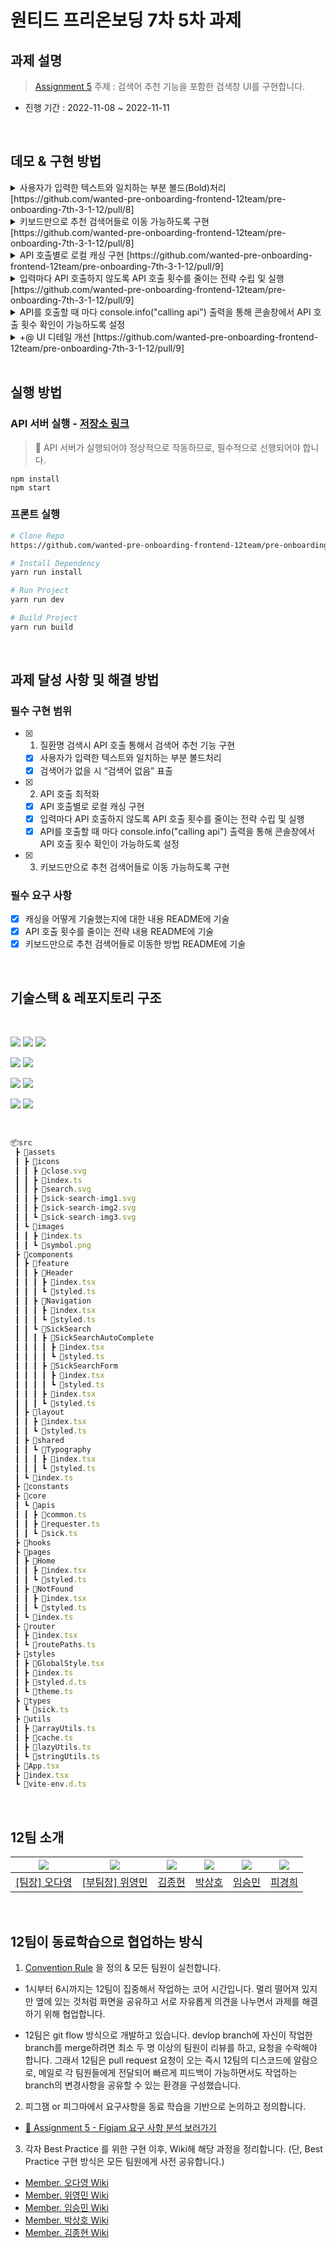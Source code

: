 # 원티드 프리온보딩 7차 5차 과제

## 과제 설명

> [Assignment 5](https://www.notion.so/3-4-53e29b4ca3f34fb6ab1e14010ade3f8f) 주제 : 검색어 추천 기능을 포함한 검색창 UI를 구현합니다.

- 진행 기간 : 2022-11-08 ~ 2022-11-11

<br />

## 데모 & 구현 방법 

<details>
<summary>사용자가 입력한 텍스트와 일치하는 부분 볼드(Bold)처리 [https://github.com/wanted-pre-onboarding-frontend-12team/pre-onboarding-7th-3-1-12/pull/8]</summary>

### 결과물

![split_bold](https://user-images.githubusercontent.com/50790145/201189951-6c00277f-fd6e-4a0f-8ec3-ff1fe5559eeb.gif)

### 구현 방법

> 💫 현재 입력한 단어(= seperator)로 각 연관 검색어를 `split` 한 결과 -> 분리된 데이터 수 === 볼드 처리할 데이터 수 + 1 을 이용

+ 특정 문자열을 특정 구분자(seperator)로 분리한 결과를 반환하는 유틸

```ts
// src/utils/stringUtils.ts

export const splitTargetRegardlessOfStringCase = (target: string, keyword: string) => {
	const splitedByUpperCase = target.split(keyword.toUpperCase());
	const splitedByLowerCase = target.split(keyword.toLowerCase());

	return splitedByLowerCase.length > splitedByUpperCase.length ? splitedByLowerCase : splitedByUpperCase;
};
```

+ 해당 유틸 사용부

```tsx
// src/components/feature/SickSearch/SickSearchAutoComplete/index.tsx

{splitTargetRegardlessOfStringCase(recommendSick.sickNm, props.sickKeyword)
  .map((splitedItem, index, splitedItems) => {
	if (splitedItems.length - 1 === index) {
	  return <React.Fragment key={index}>{splitedItem}</React.Fragment>;
	}
	return (
	  <React.Fragment key={index}>
		{splitedItem}
		<S.HightLightText>{props.sickKeyword.toUpperCase()}</S.HightLightText>
	  </React.Fragment>
	);
  },
)}
```


</details>

<details>
<summary>키보드만으로 추천 검색어들로 이동 가능하도록 구현 [https://github.com/wanted-pre-onboarding-frontend-12team/pre-onboarding-7th-3-1-12/pull/8]</summary>

### 결과물

> 키보드 이동은 `구글 검색창 작동 방식을 모티브로 구현`

+ 구글 검색어 자동완성 키보드 이동 형태

![google_autocomplete](https://user-images.githubusercontent.com/50790145/201188131-8fec5dee-fef0-4073-a83f-1b249e0ab052.gif)

+ 구현물 키보드 이동 형태

![autocomplete_keyboard](https://user-images.githubusercontent.com/50790145/201093613-68f7f599-44ac-4612-ab5d-7d14e3e7c7f2.gif)


### 구현 방법

> 💫 질환명 입력 요소에 대한 Keydown 이벤트(ArrowUp / ArrowDown / Backspace / Escape) 핸들링 & 그에 따른 AutoComplete Current Index 상태 조절

```tsx
// src/components/feature/SickSearch/index.tsx

...

const autoCompleteTargetKeys = {
	ARROW_UP: 'ArrowUp',
	ARROW_DOWN: 'ArrowDown',
	ESCAPE: 'Escape',
	BACK_SPACE: 'Backspace',
} as const;

...

const [currentAutoCompleteIndex, setCurrentAutoCompleteIndex] = useState(-1);
const autoCompleteRef = useRef<HTMLUListElement>(null) as React.MutableRefObject<HTMLUListElement>;

...

const handleSickSearchInputKeydown = (event: React.KeyboardEvent<HTMLInputElement>) => {
	if (event.key === autoCompleteTargetKeys.ESCAPE) {
		handleSickSearchFormFousedChange(false);
		return;
	}

	if (!isNotEmptyArray(recommendSicks) || !autoCompleteRef) {
		setCurrentAutoCompleteIndex(-1);
		return;
	}

	switch (event.key) {
		case autoCompleteTargetKeys.ARROW_DOWN:
			event.preventDefault();
			if (currentAutoCompleteIndex + 1 === autoCompleteRef?.current?.childElementCount - 2) {
				setCurrentAutoCompleteIndex(-1);
				break;
			}
			setCurrentAutoCompleteIndex(currentAutoCompleteIndex + 1);
			break;
		case autoCompleteTargetKeys.ARROW_UP:
			event.preventDefault();
			if (currentAutoCompleteIndex - 1 < -1) {
				setCurrentAutoCompleteIndex(autoCompleteRef?.current?.childElementCount - 3);
				break;
			}
			setCurrentAutoCompleteIndex(currentAutoCompleteIndex - 1);
			break;
		case autoCompleteTargetKeys.BACK_SPACE:
			setCurrentAutoCompleteIndex(-1);
			break;
		default:
			break;
	}
};
```


</details>

<details>
<summary>API 호출별로 로컬 캐싱 구현 [https://github.com/wanted-pre-onboarding-frontend-12team/pre-onboarding-7th-3-1-12/pull/9]</summary>

### 결과물

`로컬 캐싱 (by. 인메모리 캐시맵) 적용 후`

![local_cache](https://user-images.githubusercontent.com/50790145/201222054-9657152f-ee96-475e-bbe0-d71896b2b2f9.gif)

### 구현 방법

> 💫 Map 자료구조를 이용한 인메모리 캐시맵 인스턴스 생성


+ 캐시맵 클래스 선언부 유틸 

```ts
// src/utils/cache.ts

import { Sick } from '@src/types/sick';

const ONE_HOUR = 1000 * 60 * 60;
const MAX_CACHE_SIZE = 10; // 테스트를 위한 캐시 임시 최대 크기;

const currentTime = () => new Date().getTime();

type ParsedSickInCache = {
	sicks: Sick[];
	expired: number;
};

type SickInCache = {
	sicks: string;
	expired: number;
};

export default class InMemoryCache {
	private _cache;

	constructor() {
		this._cache = new Map<string, string>();
	}

	get cache() {
		return this._cache;
	}

	getCacheItem = (key: string) => {
		if (!this._cache.has(key)) {
			console.error(`"${key}"로 존재하는 데이터가 없습니다.`);
			return;
		}

		try {
			const targetSicks: ParsedSickInCache = JSON.parse(this._cache.get(key) as string);
			return targetSicks.sicks;
		} catch (error) {
			if (error instanceof Error) console.error(error.message);
		}
	};

	setCacheItem = (key: string, value: Sick[]) => {
		const serialized = {
			sicks: value,
			expired: new Date().getTime() + ONE_HOUR,
		};

		try {
			if (this.getCacheSize() > MAX_CACHE_SIZE) {
				throw new Error('Max Local Cache !!');
			}
			this._cache.set(key, JSON.stringify(serialized));
		} catch (error) {
			this.cleanCache(key, JSON.stringify(serialized));
		}
	};

	cleanCache = (key: string, value: string) => {
		let oldest;
		let oldestKey;

		const countCacheBeforeClean = this.getCacheSize();

		for (let key of this._cache.keys()) {
			const sickInCache: SickInCache = JSON.parse(this._cache.get(key) as string);
			if (sickInCache.expired <= currentTime()) {
				this._cache.delete(key);
			}

			if (!oldest || oldest > sickInCache.expired) {
				oldest = sickInCache.expired;
				oldestKey = key;
			}
		}

		if (countCacheBeforeClean >= this._cache.size && oldestKey) {
			this._cache.delete(oldestKey);
		}

		this._cache.set(key, value);
	};

	isExistingInCache = (key: string) => {
		return this._cache.has(key);
	};

	getCacheSize = () => {
		return this._cache.size;
	};
}
```

+ 인메모리 Cache 인스턴스 사용부

```tsx
// src/components/feature/SickSearch/index.tsx

...

const sickInCache = useMemo(() => new InMemoryCache(), []);

...


const handleSickKeywordChange = async (newSickKeyword: string) => {
	...

	if (newSickKeyword) {
		if (sickInCache.isExistingInCache(newSickKeyword)) {
			handleSetRecommandSicksByCache(sickInCache.getCacheItem(newSickKeyword) as Sick[]);
			return;
		}

		handleSetRecommendSicks(newSickKeyword);
	}
};


const handleSetRecommendSicks = useDebounce(async (newSickKeyword: string) => {
	const newRecommendSicks = await getSicksByIncludeKeyword(newSickKeyword);
	sickInCache.setCacheItem(newSickKeyword, newRecommendSicks);
	setRecommendSicks(newRecommendSicks);
}, 300);

const handleSetRecommandSicksByCache = useDebounce((sicksInCache: Sick[]) => {
	console.info('Local Cache Hit !');
	setRecommendSicks(sicksInCache);
}, 300);

...

```

</details>

<details>
<summary>입력마다 API 호출하지 않도록 API 호출 횟수를 줄이는 전략 수립 및 실행 [https://github.com/wanted-pre-onboarding-frontend-12team/pre-onboarding-7th-3-1-12/pull/9]</summary>

### 결과물

`추천(연관) 검색어 GET API 요청 (디바운싱 처리 전)`

![before_debounce](https://user-images.githubusercontent.com/50790145/201116911-1b5347f6-7303-41f1-b236-a3d22c2901ee.gif)

`추천(연관) 검색어 GET API 요청 (디바운싱 처리 후)`

![after_debounce](https://user-images.githubusercontent.com/50790145/201116683-e9be809d-19ac-4590-b5d4-53a4c23598b8.gif)

### 구현 방법

> 💫 [Debounce](https://velog.io/@ansrjsdn/TypeScript%EC%97%90%EC%84%9C-useDebounce-useThrottle-%EB%A7%8C%EB%93%A4%EA%B8%B0) 적용

+ 디바운스 유틸 함수

```tsx
// src/utils/lazyUtils/ts

export function useDebounce<T extends any[]>(callback: (...params: T) => void, delay: number) {
	const timer = useRef<ReturnType<typeof setTimeout> | null>(null);

	return (...params: T) => {
		if (timer.current) clearTimeout(timer.current);

		timer.current = setTimeout(() => {
			callback(...params);
			timer.current = null;
		}, delay);
	};
}
```

+ 디바운스 적용부 - 연관 질환명 리스트 데이터 GET 요청 함수 & 캐싱 데이터 업데이트

```tsx
// src/components/feature/SickSearch/index.tsx

const handleSetRecommendSicks = useDebounce(async (newSickKeyword: string) => {
	const newRecommendSicks = await getSicksByIncludeKeyword(newSickKeyword);
	sickInCache.setCacheItem(newSickKeyword, newRecommendSicks);
	setRecommendSicks(newRecommendSicks);
}, 300);


const handleSetRecommandSicksByCache = useDebounce((sicksInCache: Sick[]) => {
	console.info('Local Cache Hit !');
	setRecommendSicks(sicksInCache);
}, 300);
```


</details>


<details>
<summary>API를 호출할 때 마다 console.info("calling api") 출력을 통해 콘솔창에서 API 호출 횟수 확인이 가능하도록 설정</summary>

### 결과물

![console](https://user-images.githubusercontent.com/50790145/201227730-882e7f64-a889-4eb5-b49d-af33a80e136d.gif)

### 구현 방법

> 💫 연관 질환명 리스트 GET 요청 시마다 console 출력

```tsx
// src/core/apis/sick.ts

export const getSicksByIncludeKeyword = async (keyword: string, sliceCount: number = 8) => {
	console.info('calling api');

	const {
		sick: { index },
	} = API_PATH;

	const { payload: sicks } = await requester<Sick[]>({
		method: HttpMethod.GET,
		url: `${index}?sickNm_like=${keyword}`,
	});

	return sicks.slice(0, sliceCount);
};
```

</details>




<details>
<summary>+@ UI 디테일 개선 [https://github.com/wanted-pre-onboarding-frontend-12team/pre-onboarding-7th-3-1-12/pull/9]</summary>

<br />

+ Focus, Blur 했을 경우 입력창 border 하이라이팅 처리
+ Blur, ESC Keydown 시 AutoComplete 투명도를 주어 사라짐 처리 동시에 포커싱 해제
+ AutoComplete Arrow Up or Down 시 입력창 cursor 맨 왼쪽, 오른쪽 이동 방지

### 결과물

![detail_dev](https://user-images.githubusercontent.com/50790145/201185880-0ab02cb1-6bc1-4188-8e4a-a1507dcc4cb8.gif)

### 구현 방법

> 💫 질환명 입력 요소에 `onFoucs`, `onBlur` 이벤트에 따라 `isSickSearchFormFocused` 상태(포커싱 유무(true OR false))를 

```tsx
// src/components/feature/SickSearch/index.tsx

...

const [isSickSearchFormFocused, setIsSickSearchFormFocused] = useState(false);

const handleSickSearchFormFousedChange = (newFocusedStatus: boolean) => {
	setIsSickSearchFormFocused(newFocusedStatus);
	...
};


/* ======================================= */


// src/components/feature/SickSearch/SickSearchForm/index.tsx

...

const handleSickSearchInputFocus = () => {
	props.onSickSearchFormFousedChange(true);
};

const handleSickSearchInputBlur = () => {
	props.onSickSearchFormFousedChange(false);
};

return (
	<S.SickSearchForm onSubmit={handleSickSearchFormSubmit}>
		<S.SickSearchInput
			type="text"
			placeholder="🔍 질환명을 입력해 주세요."
			value={props.sickKeyword}
			ref={props.sickSearchInputRef}
			onChange={handleSickSearchInputChange}
			onKeyDown={props.onSickSearchInputKeydown}
			onFocus={handleSickSearchInputFocus}
			onBlur={handleSickSearchInputBlur}
		/>

		...
	</S.SickSearchForm>
);

...

```
</details>




<br />


## 실행 방법


### API 서버 실행 - [저장소 링크](https://github.com/walking-sunset/assignment-api_7th)

> 🌟 API 서버가 실행되어야 정상적으로 작동하므로, 필수적으로 선행되어야 합니다.

```
npm install
npm start
```

### 프론트 실행

```bash
# Clone Repo
https://github.com/wanted-pre-onboarding-frontend-12team/pre-onboarding-7th-3-1-12.git

# Install Dependency
yarn run install

# Run Project
yarn run dev

# Build Project
yarn run build
```

<br />

## 과제 달성 사항 및 해결 방법

### 필수 구현 범위

- [x] 1. 질환명 검색시 API 호출 통해서 검색어 추천 기능 구현
    - [x] 사용자가 입력한 텍스트와 일치하는 부분 볼드처리
    - [x] 검색어가 없을 시 “검색어 없음” 표출

- [x] 2. API 호출 최적화
    - [x] API 호출별로 로컬 캐싱 구현
    - [x] 입력마다 API 호출하지 않도록 API 호출 횟수를 줄이는 전략 수립 및 실행
    - [x] API를 호출할 때 마다 console.info("calling api") 출력을 통해 콘솔창에서 API 호출 횟수 확인이 가능하도록 설정
    
- [x] 3. 키보드만으로 추천 검색어들로 이동 가능하도록 구현


### 필수 요구 사항

- [x] 캐싱을 어떻게 기술했는지에 대한 내용 README에 기술
- [x] API 호출 횟수를 줄이는 전략 내용 README에 기술
- [x] 키보드만으로 추천 검색어들로 이동한 방법 README에 기술

<br />

## 기술스택 & 레포지토리 구조

<br />

<img src="https://img.shields.io/badge/typescript-3178C6?style=for-the-badge&logo=typescript&logoColor=black"> <img src="https://img.shields.io/badge/react-61DAFB?style=for-the-badge&logo=react&logoColor=black"> <img src="https://img.shields.io/badge/react-router-CA4245?style=for-the-badge&logo=react-router&logoColor=white">

<img src="https://img.shields.io/badge/styled-component-DB7093?style=for-the-badge&logo=styled-component&logoColor=white"> <img src="https://img.shields.io/badge/axios-5A29E4?style=for-the-badge&logo=axios&logoColor=white">



<img src="https://img.shields.io/badge/eslint-181717?style=for-the-badge&logo=eslint&logoColor=white"> <img src="https://img.shields.io/badge/prettier-1A2C34?style=for-the-badge&logo=prettier&logoColor=F7BA3E">

<img src="https://img.shields.io/badge/yarn-2C8EBB?style=for-the-badge&logo=yarn&logoColor=white"> <img src="https://img.shields.io/badge/vite-646CFF?style=for-the-badge&logo=vite&logoColor=white">

<br />

```jsx
📦src
 ┣ 📂assets
 ┃ ┣ 📂icons
 ┃ ┃ ┣ 📜close.svg
 ┃ ┃ ┣ 📜index.ts
 ┃ ┃ ┣ 📜search.svg
 ┃ ┃ ┣ 📜sick-search-img1.svg
 ┃ ┃ ┣ 📜sick-search-img2.svg
 ┃ ┃ ┗ 📜sick-search-img3.svg
 ┃ ┗ 📂images
 ┃ ┃ ┣ 📜index.ts
 ┃ ┃ ┗ 📜symbol.png
 ┣ 📂components
 ┃ ┣ 📂feature
 ┃ ┃ ┣ 📂Header
 ┃ ┃ ┃ ┣ 📜index.tsx
 ┃ ┃ ┃ ┗ 📜styled.ts
 ┃ ┃ ┣ 📂Navigation
 ┃ ┃ ┃ ┣ 📜index.tsx
 ┃ ┃ ┃ ┗ 📜styled.ts
 ┃ ┃ ┗ 📂SickSearch
 ┃ ┃ ┃ ┣ 📂SickSearchAutoComplete
 ┃ ┃ ┃ ┃ ┣ 📜index.tsx
 ┃ ┃ ┃ ┃ ┗ 📜styled.ts
 ┃ ┃ ┃ ┣ 📂SickSearchForm
 ┃ ┃ ┃ ┃ ┣ 📜index.tsx
 ┃ ┃ ┃ ┃ ┗ 📜styled.ts
 ┃ ┃ ┃ ┣ 📜index.tsx
 ┃ ┃ ┃ ┗ 📜styled.ts
 ┃ ┣ 📂layout
 ┃ ┃ ┣ 📜index.tsx
 ┃ ┃ ┗ 📜styled.ts
 ┃ ┣ 📂shared
 ┃ ┃ ┗ 📂Typography
 ┃ ┃ ┃ ┣ 📜index.tsx
 ┃ ┃ ┃ ┗ 📜styled.ts
 ┃ ┗ 📜index.ts
 ┣ 📂constants
 ┣ 📂core
 ┃ ┗ 📂apis
 ┃ ┃ ┣ 📜common.ts
 ┃ ┃ ┣ 📜requester.ts
 ┃ ┃ ┗ 📜sick.ts
 ┣ 📂hooks
 ┣ 📂pages
 ┃ ┣ 📂Home
 ┃ ┃ ┣ 📜index.tsx
 ┃ ┃ ┗ 📜styled.ts
 ┃ ┣ 📂NotFound
 ┃ ┃ ┣ 📜index.tsx
 ┃ ┃ ┗ 📜styled.ts
 ┃ ┗ 📜index.ts
 ┣ 📂router
 ┃ ┣ 📜index.tsx
 ┃ ┗ 📜routePaths.ts
 ┣ 📂styles
 ┃ ┣ 📜GlobalStyle.tsx
 ┃ ┣ 📜index.ts
 ┃ ┣ 📜styled.d.ts
 ┃ ┗ 📜theme.ts
 ┣ 📂types
 ┃ ┗ 📜sick.ts
 ┣ 📂utils
 ┃ ┣ 📜arrayUtils.ts
 ┃ ┣ 📜cache.ts
 ┃ ┣ 📜lazyUtils.ts
 ┃ ┗ 📜stringUtils.ts
 ┣ 📜App.tsx
 ┣ 📜index.tsx
 ┗ 📜vite-env.d.ts
```

<br />

## 12팀 소개

| <img src="https://avatars.githubusercontent.com/u/40523487?v=4"/> | <img src="https://avatars.githubusercontent.com/u/50790145?v=4"/> | <img src="https://avatars.githubusercontent.com/u/108744804?v=4"> | <img src="https://avatars.githubusercontent.com/u/97100045?v=4"/> | <img src="https://avatars.githubusercontent.com/u/92246102?v=4"> | <img src="https://avatars.githubusercontent.com/u/96763714?v=4"> |
| ----------------------------------------------------------------- | ----------------------------------------------------------------- | ----------------------------------------------------------------- | ----------------------------------------------------------------- | ---------------------------------------------------------------- | ---------------------------------------------------------------- |
| <a href="https://github.com/od-log">[팀장] 오다영</a>             | <a href="https://github.com/youngminss">[부팀장] 위영민</a>       | <a href="https://github.com/jong6598">김종현</a>                  | <a href="https://github.com/hopak-e">박상호</a>                   | <a href="https://github.com/forest-6">임승민</a>                 | <a href="https://github.com/kyunghee47">피경희</a>               |

<br />

## 12팀이 동료학습으로 협업하는 방식

1. [Convention Rule](https://github.com/wanted-pre-onboarding-frontend-12team/pre-onboarding-7th-3-1-12/wiki) 을 정의 & 모든 팀원이 실천합니다.

- 1시부터 6시까지는 12팀이 집중해서 작업하는 코어 시간입니다. 멀리 떨어져 있지만 옆에 있는 것처럼 화면을 공유하고 서로 자유롭게 의견을 나누면서 과제를 해결하기 위해 협업합니다.

- 12팀은 git flow 방식으로 개발하고 있습니다. devlop branch에 자신이 작업한 branch를 merge하려면 최소 두 명 이상의 팀원이 리뷰를 하고, 요청을 수락해야 합니다. 그래서 12팀은 pull request 요청이 오는 즉시 12팀의 디스코드에 알람으로, 메일로 각 팀원들에게 전달되어 빠르게 피드백이 가능하면서도 작업하는 branch의 변경사항을 공유할 수 있는 환경을 구성했습니다.

2. 피그잼 or 피그마에서 요구사항을 동료 학습을 기반으로 논의하고 정의합니다.

- [🚀 Assignment 5 - Figjam 요구 사항 분석 보러가기](https://www.figma.com/file/8rcVgEmafVSF00quZg1rM5/Assignment-5---%EA%B2%80%EC%83%89%EC%96%B4-%EC%9E%90%EB%8F%99%EC%99%84%EC%84%B1-%EA%B8%B0%EB%8A%A5%EC%9D%84-%ED%8F%AC%ED%95%A8%ED%95%9C-%EA%B2%80%EC%83%89%EC%B0%BD-%EA%B5%AC%ED%98%84?node-id=4%3A92)

3. 각자 Best Practice 를 위한 구현 이후, Wiki헤 해당 과정을 정리합니다. (단, Best Practice 구현 방식은 모든 팀원에게 사전 공유합니다.)

+ [Member. 오다영 Wiki](https://github.com/wanted-pre-onboarding-frontend-12team/pre-onboarding-7th-3-1-12/wiki/%E2%9D%A4%EF%B8%8F-PAGE.-%EC%98%A4%EB%8B%A4%EC%98%81)
+ [Member. 위영민 Wiki](https://github.com/wanted-pre-onboarding-frontend-12team/pre-onboarding-7th-3-1-12/wiki/%F0%9F%92%99-PAGE.-%EC%9C%84%EC%98%81%EB%AF%BC)
+ [Member. 임승민 Wiki](https://github.com/wanted-pre-onboarding-frontend-12team/pre-onboarding-7th-3-1-12/wiki/%F0%9F%92%9A-PAGE.-%EC%9E%84%EC%8A%B9%EB%AF%BC)
+ [Member. 박상호 Wiki](https://github.com/wanted-pre-onboarding-frontend-12team/pre-onboarding-7th-3-1-12/wiki/%F0%9F%92%9B-PAGE.-%EB%B0%95%EC%83%81%ED%98%B8)
+ [Member. 김종현 Wiki](https://github.com/wanted-pre-onboarding-frontend-12team/pre-onboarding-7th-3-1-12/wiki/%F0%9F%A7%A1-PAGE.-%EA%B9%80%EC%A2%85%ED%98%84)


